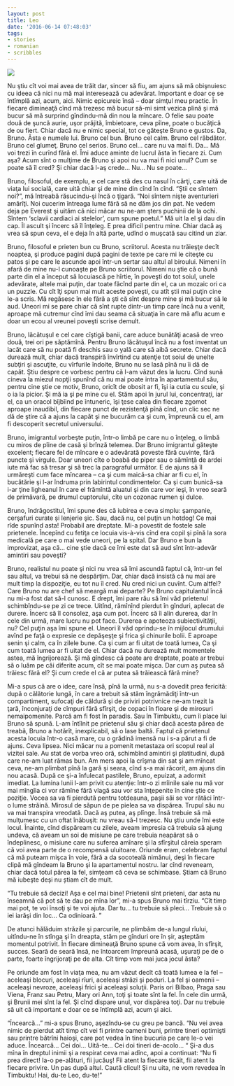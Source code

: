 ```yaml
---
layout: post
title: Leo
date: '2016-06-14 07:48:03'
tags:
- stories
- romanian
- scribbles
---
```


![](https://c7.staticflickr.com/8/7298/27562164222_cd6cddc89e_b.jpg)



Nu ştiu cît voi mai avea de trăit dar, sincer să fiu, am ajuns să mă obişnuiesc cu ideea că nici nu mă mai interesează cu adevărat. Important e doar ce se întîmplă azi, acum, aici. Nimic epicureic însă – doar simţul meu practic. În fiecare dimineaţă cînd mă trezesc mă bucur să-mi simt vezica plină şi mă bucur să mă surprind gîndindu-mă din nou la mîncare. O felie sau poate două de şuncă aurie, uşor prăjită, îmbietoare, ceva pîine, poate o bucăţică de ou fiert. Chiar dacă nu e nimic special, tot ce găteşte Bruno e gustos. Da, Bruno. Ăsta e numele lui.
Bruno cel bun.
Bruno cel calm.
Bruno cel răbdător.
Bruno cel glumeţ.
Bruno cel serios.
Bruno cel… care nu va mai fi. Da… Mă voi trezi în curînd fără el. Îmi aduce aminte de lucrul ăsta în fiecare zi. Cum aşa? Acum sînt o mulţime de Bruno şi apoi nu va mai fi nici unul? Cum se poate să îl cred? Şi chiar dacă l-aş crede… Nu… Nu se poate…

Bruno, filosoful, de exemplu, e cel care stă des cu nasul în cărţi, care uită de viaţa lui socială, care uită chiar şi de mine din cînd în cînd. “Ştii ce sîntem noi?”, mă întreabă răsucindu-şi încă o ţigară. “Noi sîntem nişte aventurieri amărîţi. Noi cucerim întreaga lume fără să ne dăm jos din pat. Ne vedem deja pe Everest şi uităm că nici măcar nu ne-am şters puchinii de la ochi. Sîntem ‘sclavii cardiaci ai stelelor’, cum spune poetul.” Mă uit la el şi dau din cap. Îl ascult şi încerc să îl înţeleg. E prea dificil pentru mine. Chiar dacă aş vrea să spun ceva, el e deja în altă parte, udînd o muşcată sau citind un ziar.

Bruno, filosoful e prieten bun cu Bruno, scriitorul. Acesta nu trăieşţe decît noaptea, şi produce pagini după pagini de texte pe care mi le citeşte cu patos şi pe care le ascunde apoi într-un sertar sau altul al biroului. Nimeni în afară de mine nu-l cunoaşte pe Bruno scriitorul. Nimeni nu ştie că o bună parte din el a început să locuiască pe hîrtie, în poveşti do tot soiul, unele adevărate, altele mai puţin, dar toate făcînd parte din el, ca un mozaic ori ca un puzzle. Cu cît îţi spun mai mult aceste poveşti, cu atît ştii mai puţin cine le-a scris. Mă regăsesc în ele fără a şti că sînt despre mine şi mă bucur să le aud. Uneori mi se pare chiar că sînt rupte dintr-un timp care încă nu a venit, aproape mă cutremur cînd îmi dau seama că situaţia în care mă aflu acum e doar un ecou al vreunei poveşti scrise demult.

Bruno, lăcătuşul e cel care cîştigă banii, care aduce bunătăţi acasă de vreo două, trei ori pe săptămînă. Pentru Bruno lăcătuşul încă nu a fost inventat un lacăt care să nu poată fi deschis sau o yală care să aibă secrete. Chiar dacă durează mult, chiar dacă transpiră învîrtind cu atenţie tot soiul de unelte subţiri şi ascuţite, cu vîrfurile îndoite, Bruno nu se lasă pînă nu îi dă de capăt. Ştiu despre ce vorbesc pentru că l-am văzut des la lucru. Cînd sună cineva la miezul nopţii spunînd că nu mai poate intra în apartamentul său, pentru cine ştie ce motiv, Bruno, oricît de obosit ar fi, îşi ia cutia cu scule, şi o ia la picior. Şi mă ia şi pe mine cu el. Stăm apoi în jurul lui, concentraţi, iar el, ca un oracol bîjbîind pe întuneric, îşi ţese calea din fiecare zgomot aproape inaudibil, din fiecare punct de rezistenţă pînă cînd, un clic sec ne dă de ştire că a ajuns la capăt şi ne bucurăm ca şi cum, împreună cu el, am fi descoperit secretul universului.

Bruno, imigrantul vorbeşte puţin, într-o limbă pe care nu o înţeleg, o limbă cu miros de pîine de casă şi brînză telemea. Dar Bruno imigrantul găteşte excelent; fiecare fel de mîncare e o adevărată poveste fără cuvinte, fără puncte şi virgule. Doar uneori cîte o boabă de piper sau o sămînţă de ardei iute mă fac să tresar şi să trec la paragraful următor. E de ajuns să îl urmăreşti cum face mîncarea – ca şi cum maică-sa chiar ar fi cu el, în bucătărie şi l-ar îndruma prin labirintul condimentelor. Ca şi cum bunică-sa i-ar ţine ligheanul în care el frămîntă aluatul şi din care vor ieşi, în vreo seară de primăvară, pe drumul cuptorului, cîte un cozonac rumen şi dulce.

Bruno, îndrăgostitul, îmi spune des că iubirea e ceva simplu: şampanie, cerşafuri curate și lenjerie şic. Sau, dacă nu, cel puţin un hotdog! Ce mai rîde spunînd asta! Probabil are dreptate. Mi-a povestit de fostele sale prietenele. Începînd cu fetiţa ce locuia vis-à-vis cînd era copil şi pînă la sora medicală pe care o mai vede uneori, pe la spital. Dar Bruno e bun la improvizat, aşa că… cine ştie dacă ce îmi este dat să aud sînt într-adevăr amintiri sau poveşti?

Bruno, realistul nu poate şi nici nu vrea să îmi ascundă faptul că, într-un fel sau altul, va trebui să ne despărţim. Dar, chiar dacă insistă că nu mai are mult timp la dispoziţie, eu tot nu îl cred. Nu cred nici un cuvînt. Cum altfel? Care Bruno nu are chef să meargă mai departe? Pe Bruno capitulantul încă nu mi-a fost dat să-l cunosc. E drept, îmi pare rău să îmi văd prietenul schimbîndu-se pe zi ce trece. Uitînd, rămînînd pierdut în gînduri, aplecat de durere. Încerc să îl consolez, aşa cum pot. Încerc să îi alin durerea, dar în cele din urmă, mare lucru nu pot face. Durerea e apoteoza subiectivităţii, nu? Cel puţin aşa îmi spune el.
Uneori îl văd oprindu-se în mijlocul drumului avînd pe faţă o expresie ce depăşeşţe şi frica şi chinurile bolii. E aproape senin şi calm, ca în zilele bune. Ca şi cum ar fi uitat de toată lumea, Ca şi cum toată lumea ar fi uitat de el. Chiar dacă nu durează mult momentele astea, mă îngrijorează. Şi mă gîndesc că poate are dreptate, poate ar trebui să o luăm pe căi diferite acum, cît se mai poate mişca. Dar cum aş putea să trăiesc fără el? Şi cum crede el că ar putea să trăiească fără mine?

Mi-a spus că are o idee, care însă, pînă la urmă, nu s-a dovedit prea fericită: după o călătorie lungă, în care a trebuit să stăm îngrămădiţi într-un compartiment, sufocaţi de căldură şi de priviri potrivnice ne-am trezit la ţară, înconjuraţi de cîmpuri fără sfîrşit, de copaci în floare şi de mirosuri nemaipomenite. Parcă am fi fost în paradis. Sau în Timbuktu, cum îi place lui Bruno să spună. L-am întîlnit pe prietenul său şi chiar dacă acesta părea de treabă, Bruno a hotărît, inexplicabil, să o lase baltă. Faptul că prietenul acesta locuia într-o casă mare, cu o grădină imensă nu i s-a părut a fi de ajuns. Ceva lipsea. Nici măcar nu a pomenit metastaza ori scopul real al vizitei sale. Au stat de vorba vreo oră, schimbînd amintiri şi platitudini, după care ne-am luat rămas bun. Am mers apoi la crîşma din sat şi am mîncat ceva, ne-am plimbat pînă la gară şi seara, cînd s-a mai răcorit, am ajuns din nou acasă. După ce şi-a înfulecat pastilele, Bruno, epuizat, a adormit imediat. La lumina lunii l-am privit cu atenţie: într-o zi mîinile sale nu mă vor mai mîngîia ci vor rămîne fără vlagă sau vor sta înţepenite în cine ştie ce poziţie. Vocea sa va fi pierdută pentru totdeauna, paşii săi se vor rătăci într-o lume străină. Mirosul de săpun de pe pielea sa va dispărea. Trupul său nu va mai transpira vreodată.
Dacă aş putea, aş plînge. Însă trebuie să mă mulţumesc cu un oftat înăbuşit: nu vreau să-l trezesc.
Nu ştiu unde îmi este locul. Înainte, cînd dispăream cu zilele, aveam impresia că trebuia să ajung undeva, că aveam un soi de misiune pe care trebuia neapărat să o îndeplinesc, o misiune care nu suferea amînare şi la sfîrşitul căreia speram că voi avea parte de o recompensă uluitoare. Oriunde eram, celebram faptul că mă puteam mişca în voie, fără a da socoteală nimănui, deşi în fiecare clipă mă gîndeam la Bruno şi la apartamentul nostru. Iar cînd reveneam, chiar dacă totul părea la fel, simţeam că ceva se schimbase. Ştiam că Bruno mă iubeşte deși nu știam cît de mult.

“Tu trebuie să decizi! Aşa e cel mai bine! Prietenii sînt prieteni, dar asta nu înseamnă că pot să te dau pe mîna lor”, mi-a spus Bruno mai tîrziu. “Cît timp mai pot, te voi însoţi şi te voi ajuta. Dar tu… tu trebuie să pleci… Trebuie să o iei iarăşi din loc… Ca odinioară. ”

De atunci hălăduim străzile şi parcurile, ne plimbăm de-a lungul rîului, uitîndu-ne în stînga şi în dreapta, stăm pe gînduri ore în șir, aşteptăm momentul potrivit. În fiecare dimineaţă Bruno spune că vom avea, în sfîrşit, succes. Seară de seară însă, ne întoarcem împreună acasă, uşuraţi pe de o parte, foarte îngrijoraţi pe de alta. Cît timp vom mai juca jocul ăsta?

Pe oriunde am fost în viaţa mea, nu am văzut decît că toată lumea e la fel – aceleaşi blocuri, aceleaşi rîuri, aceleaşi străzi şi poduri. La fel şi oamenii – aceleaşi nevroze, aceleaşi frici şi aceleaşi soluţii. Paris ori Bilbao, Praga sau Viena, Franz sau Petru, Mary ori Ann, toţi şi toate sînt la fel. În cele din urmă, şi Brunii mei sînt la fel. Şi cînd dispare unul, vor dispărea toţi. Dar nu trebuie să uit că important e doar ce se întîmplă azi, acum şi aici.

“Încearcă…” mi-a spus Bruno, aşezîndu-se cu greu pe bancă. “Nu vei avea nimic de pierdut atît timp cît vei fi printre oameni buni, printre tineri optimişti sau printre bătrîni haioşi, care pot vedea în tine bucuria pe care le-o vei aduce. Încearcă… Cei doi… Uită-te… Cei doi tineri de-acolo… “
Şi-a dus mîna în dreptul inimii şi a respirat ceva mai adînc, apoi a continuat:
“Nu fi prea direct! Ia-o pe-alături, fii jucăuş! Fii atent la fiecare ticăit, fii atent la fiecare privire. Un pas după altul. Caută clicul! Şi nu uita, ne vom revedea în Timbuktu! Hai, du-te Leo, du-te!”
